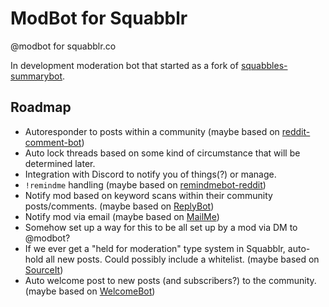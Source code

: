 # ModBot for Squabblr
@modbot for squabblr.co

In development moderation bot that started as a fork of [squabbles-summarybot](https://github.com/thatjpcsguy/squabbles-summarybot).

## Roadmap
- Autoresponder to posts within a community (maybe based on [reddit-comment-bot](https://github.com/yashar1/reddit-comment-bot))
- Auto lock threads based on some kind of circumstance that will be determined later.
- Integration with Discord to notify you of things(?) or manage.
- `!remindme` handling (maybe based on [remindmebot-reddit](https://github.com/SIlver--/remindmebot-reddit))
- Notify mod based on keyword scans within their community posts/comments. (maybe based on [ReplyBot](https://github.com/voussoir/reddit/tree/master/_old/ReplyBot))
- Notify mod via email (maybe based on [MailMe](https://github.com/voussoir/reddit/tree/master/_old/MailMe))
- Somehow set up a way for this to be all set up by a mod via DM to @modbot?
- If we ever get a "held for moderation" type system in Squabblr, auto-hold all new posts. Could possibly include a whitelist. (maybe based on [SourceIt](https://github.com/voussoir/reddit/tree/master/_old/SourceIt))
- Auto welcome post to new posts (and subscribers?) to the community. (maybe based on [WelcomeBot](https://github.com/voussoir/reddit/tree/master/_old/WelcomeBot))
